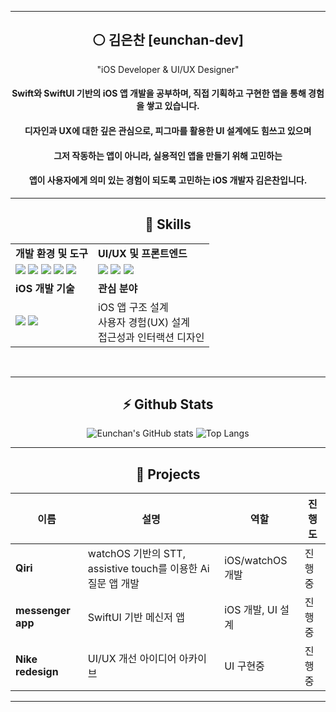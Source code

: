 <meta name="viewport" content="width=device-width, initial-scale=1.0, minimum-scale=1.0">
<div align="center">

---

## ⚪ 김은찬 [eunchan-dev]

"iOS Developer & UI/UX Designer"
#### Swift와 SwiftUI 기반의 iOS 앱 개발을 공부하며, 직접 기획하고 구현한 앱을 통해 경험을 쌓고 있습니다.  
#### 디자인과 UX에 대한 깊은 관심으로, 피그마를 활용한 UI 설계에도 힘쓰고 있으며  
#### 그저 작동하는 앱이 아니라, 실용적인 앱을 만들기 위해 고민하는
#### 앱이 사용자에게 의미 있는 경험이 되도록 고민하는 iOS 개발자 김은찬입니다.

---

## 🧠 Skills

<table>
  <tr>
    <td><strong>개발 환경 및 도구</strong></td>
    <td><strong>UI/UX 및 프론트엔드</strong></td>
  </tr>
  <tr>
    <td>
      <img src="https://skillicons.dev/icons?i=xcode" />
      <img src="https://skillicons.dev/icons?i=swift" />
      <img src="https://skillicons.dev/icons?i=github" />
      <img src="https://skillicons.dev/icons?i=git" />
      <img src="https://skillicons.dev/icons?i=vscode" />
    </td>
    <td>
      <img src="https://skillicons.dev/icons?i=figma" />
      <img src="https://skillicons.dev/icons?i=js" />
      <img src="https://skillicons.dev/icons?i=react" />
    </td>
  </tr>
  <tr>
    <td><strong>iOS 개발 기술</strong></td>
    <td><strong>관심 분야</strong></td>
  </tr>
  <tr>
    <td>
      <img src="https://skillicons.dev/icons?i=swift" />
      <img src="https://skillicons.dev/icons?i=firebase" />
    </td>
    <td>
      iOS 앱 구조 설계<br/>
      사용자 경험(UX) 설계<br/>
      접근성과 인터랙션 디자인<br/>
    </td>
  </tr>
</table>

<br/>

---

## ⚡ Github Stats

![Eunchan's GitHub stats](https://github-readme-stats.vercel.app/api?username=eunchan-dev&theme=highcontrast&show_icons=true&count_private=true&hide_border=true)
![Top Langs](https://github-readme-stats.vercel.app/api/top-langs/?username=eunchan-dev&layout=compact&theme=highcontrast&count_private=true&hide_border=true)


---

## 📗 Projects

| 이름 | 설명 | 역할 | 진행도 |
|------|------|------|------|
| **Qiri** | watchOS 기반의 STT, assistive touch를 이용한 Ai 질문 앱 개발 | iOS/watchOS 개발 | 진행중 |
| **messenger app** | SwiftUI 기반 메신저 앱 | iOS 개발, UI 설계 | 진행중 |
| **Nike redesign** | UI/UX 개선 아이디어 아카이브 | UI 구현중 | 진행중 |

---

</div>
